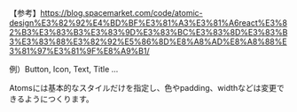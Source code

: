 【参考】https://blog.spacemarket.com/code/atomic-design%E3%82%92%E4%BD%BF%E3%81%A3%E3%81%A6react%E3%82%B3%E3%83%B3%E3%83%9D%E3%83%BC%E3%83%8D%E3%83%B3%E3%83%88%E3%82%92%E5%86%8D%E8%A8%AD%E8%A8%88%E3%81%97%E3%81%9F%E8%A9%B1/

例）Button, Icon, Text, Title …

Atomsには基本的なスタイルだけを指定し、色やpadding、widthなどは変更できるようにつくります。